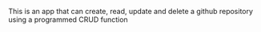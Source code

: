This is an app that can create, read, update and delete a github repository using a programmed CRUD function
